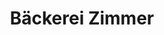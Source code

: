 ---
title: "Bäckerei Zimmer"
url: /lueneburg/baeckerei-zimmer-august-wellenkamp-strasse/
shop: Bäckerei
---